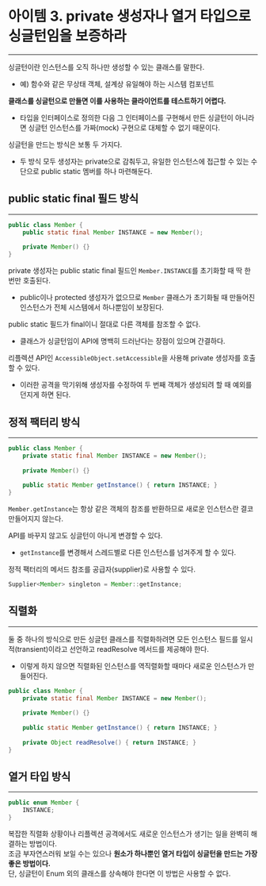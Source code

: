 # 아이템 3. private 생성자나 열거 타입으로 싱글턴임을 보증하라

---

싱글턴이란 인스턴스를 오직 하나만 생성할 수 있는 클래스를 말한다.
- 예) 함수와 같은 무상태 객체, 설계상 유일해야 하는 시스템 컴포넌트

**클래스를 싱글턴으로 만들면 이를 사용하는 클라이언트를 테스트하기 어렵다.**
- 타입을 인터페이스로 정의한 다음 그 인터페이스를 구현해서 만든 싱글턴이 아니라면 싱글턴 인스턴스를 가짜(mock) 구현으로 대체할 수 없기 때문이다.

싱글턴을 만드는 방식은 보통 두 가지다.
- 두 방식 모두 생성자는 private으로 감춰두고, 유일한 인스턴스에 접근할 수 있는 수단으로 public static 멤버를 하나 마련해둔다.

## public static final 필드 방식

---

```java
public class Member {
    public static final Member INSTANCE = new Member();
    
    private Member() {}
}
```

private 생성자는 public static final 필드인 `Member.INSTANCE`를 초기화할 때 딱 한 번만 호출된다.
- public이나 protected 생성자가 없으므로 `Member` 클래스가 초기화될 때 만들어진 인스턴스가 전체 시스템에서 하나뿐임이 보장된다.

public static 필드가 final이니 절대로 다른 객체를 참조할 수 없다.
- 클래스가 싱글턴임이 API에 명백히 드러난다는 장점이 있으며 간결하다.

리플렉션 API인 `AccessibleObject.setAccessible`을 사용해 private 생성자를 호출할 수 있다.
- 이러한 공격을 막기위해 생성자를 수정하여 두 번째 객체가 생성되려 할 때 예외를 던지게 하면 된다.

## 정적 팩터리 방식

---

```java
public class Member {
    private static final Member INSTANCE = new Member();
    
    private Member() {}
    
    public static Member getInstance() { return INSTANCE; }
}
```

`Member.getInstance`는 항상 같은 객체의 참조를 반환하므로 새로운 인스턴스란 결코 만들어지지 않는다.

API를 바꾸지 않고도 싱글턴이 아니게 변경할 수 있다.  
- `getInstance`를 변경해서 스레드별로 다른 인스턴스를 넘겨주게 할 수 있다.

정적 팩터리의 메서드 참조를 공급자(supplier)로 사용할 수 있다.
```java
Supplier<Member> singleton = Member::getInstance;
```

## 직렬화

---

둘 중 하나의 방식으로 만든 싱글턴 클래스를 직렬화하려면 모든 인스턴스 필드를 일시적(transient)이라고 선언하고 readResolve 메서드를 제공해야 한다.
- 이렇게 하지 않으면 직렬화된 인스턴스를 역직렬화할 때마다 새로운 인스턴스가 만들어진다.

```java
public class Member {
    private static final Member INSTANCE = new Member();
    
    private Member() {}
    
    public static Member getInstance() { return INSTANCE; }
    
    private Object readResolve() { return INSTANCE; }
}
```

## 열거 타입 방식

---

```java
public enum Member {
    INSTANCE;
}
```

복잡한 직렬화 상황이나 리플렉션 공격에서도 새로운 인스턴스가 생기는 일을 완벽히 해결하는 방법이다.  
조금 부자연스러워 보일 수는 있으나 **원소가 하나뿐인 열거 타입이 싱글턴을 만드는 가장 좋은 방법이다.**  
단, 싱글턴이 Enum 외의 클래스를 상속해야 한다면 이 방법은 사용할 수 없다.
